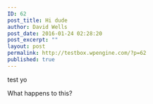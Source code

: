 ```yaml
---
ID: 62
post_title: Hi dude
author: David Wells
post_date: 2016-01-24 02:28:20
post_excerpt: ""
layout: post
permalink: http://testbox.wpengine.com/?p=62
published: true
---
```

test yo

What happens to this?